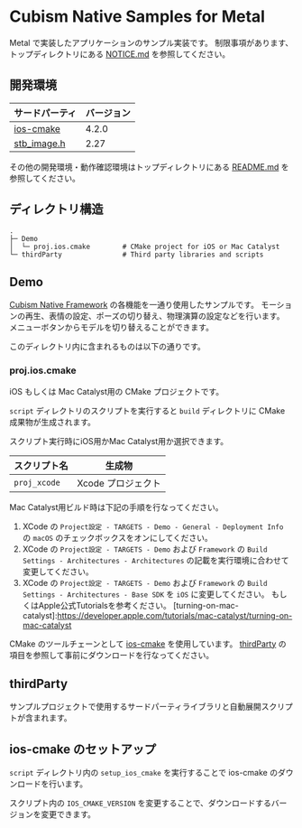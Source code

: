 # Cubism Native Samples for Metal

Metal で実装したアプリケーションのサンプル実装です。
制限事項があります、トップディレクトリにある [NOTICE.md](/NOTICE.md) を参照してください。


## 開発環境

| サードパーティ | バージョン |
| --- | --- |
| [ios-cmake]    | 4.2.0      |
| [stb_image.h]  | 2.27      |

その他の開発環境・動作確認環境はトップディレクトリにある [README.md](/README.md) を参照してください。


## ディレクトリ構造

```
.
├─ Demo
│  └─ proj.ios.cmake        # CMake project for iOS or Mac Catalyst
└─ thirdParty               # Third party libraries and scripts
```


## Demo

[Cubism Native Framework] の各機能を一通り使用したサンプルです。
モーションの再生、表情の設定、ポーズの切り替え、物理演算の設定などを行います。
メニューボタンからモデルを切り替えることができます。

[Cubism Native Framework]: https://github.com/Live2D/CubismNativeFramework

このディレクトリ内に含まれるものは以下の通りです。

### proj.ios.cmake

iOS もしくは Mac Catalyst用の CMake プロジェクトです。

`script` ディレクトリのスクリプトを実行すると `build` ディレクトリに CMake 成果物が生成されます。

スクリプト実行時にiOS用かMac Catalyst用か選択できます。

| スクリプト名 | 生成物 |
| --- | --- |
| `proj_xcode` | Xcode プロジェクト |

Mac Catalyst用ビルド時は下記の手順を行なってください。

1. XCode の `Project設定 - TARGETS - Demo - General - Deployment Info` の `macOS` のチェックボックスをオンにしてください。
2. XCode の `Project設定 - TARGETS - Demo` および `Framework` の `Build Settings - Architectures - Architectures` の記載を実行環境に合わせて変更してください。
3. XCode の `Project設定 - TARGETS - Demo` および `Framework` の `Build Settings - Architectures - Base SDK` を `iOS` に変更してください。
もしくはApple公式Tutorialsを参考ください。
[turning-on-mac-catalyst]:https://developer.apple.com/tutorials/mac-catalyst/turning-on-mac-catalyst



CMake のツールチェーンとして [ios-cmake] を使用しています。
[thirdParty](README.md#thirdParty) の項目を参照して事前にダウンロードを行なってください。

[ios-cmake]: https://github.com/leetal/ios-cmake



## thirdParty

サンプルプロジェクトで使用するサードパーティライブラリと自動展開スクリプトが含まれます。

## ios-cmake のセットアップ

`script` ディレクトリ内の `setup_ios_cmake` を実行することで ios-cmake のダウンロードを行います。

スクリプト内の `IOS_CMAKE_VERSION` を変更することで、ダウンロードするバージョンを変更できます。

[ios-cmake]: https://github.com/leetal/ios-cmake
[stb_image.h]: https://github.com/nothings/stb/blob/master/stb_image.h

